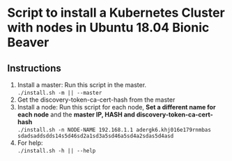# Script to install a Kubernetes Cluster with nodes in Ubuntu 18.04 Bionic Beaver
## Instructions
1. Install a master: Run this script in the master.\
`./install.sh -m || --master`
2. Get the discovery-token-ca-cert-hash from the master
3. Install a node: Run this script for each node, **Set a different name for each node** and the **master IP, HASH and discovery-token-ca-cert-hash**\
`./install.sh -n NODE-NAME 192.168.1.1 adergk6.khj016e179rnmbas sdadsaddsdds14s5d46sd2a1sd3a5sd46a5sd4a2sdas5d4asd`
4. For help: \
`./install.sh -h || --help`
